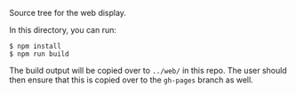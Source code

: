 Source tree for the web display.

In this directory, you can run:

```
$ npm install
$ npm run build
```

The build output will be copied over to `../web/` in this repo.
The user should then ensure that this is copied over to the `gh-pages` branch as well. 